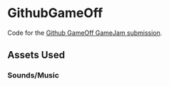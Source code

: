 # GithubGameOff

 Code for the [Github GameOff GameJam submission](https://itch.io/jam/game-off-2022).





## Assets Used



### Sounds/Music
